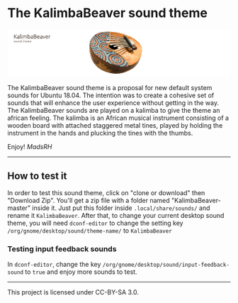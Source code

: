 # The KalimbaBeaver sound theme

![Kalimba](/banner.jpg)

The KalimbaBeaver sound theme is a proposal for new default system sounds for Ubuntu 18.04.
The intention was to create a cohesive set of sounds that will enhance the user experience without getting in the way. The KalimbaBeaver sounds are played on a kalimba to give the theme an african feeling. 
The kalimba is an African musical instrument consisting of a wooden board with attached staggered metal tines, played by holding the instrument in the hands and plucking the tines with the thumbs.

Enjoy!
_MadsRH_

---

## How to test it

In order to test this sound theme, click on "clone or download" then "Download Zip". You'll get a zip file with a folder named "KalimbaBeaver-master" inside it. Just put this folder inside `.local/share/sounds/` and rename it `KalimbaBeaver`. After that, to change your current desktop sound theme, you will need `dconf-editor` to change the setting key `/org/gnome/desktop/sound/theme-name/` to `KalimbaBeaver`

### Testing input feedback sounds

In `dconf-editor`, change the key `/org/gnome/desktop/sound/input-feedback-sound` to `true` and enjoy more sounds to test.

---

This project is licensed under CC-BY-SA 3.0.